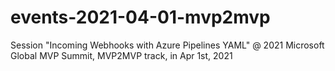 # events-2021-04-01-mvp2mvp
Session "Incoming Webhooks with Azure Pipelines YAML" @ 2021 Microsoft Global MVP Summit, MVP2MVP track, in Apr 1st, 2021
